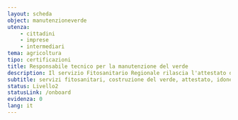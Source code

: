```yaml
---
layout: scheda
object: manutenzioneverde
utenza:
    - cittadini
    - imprese
    - intermediari
tema: agricoltura
tipo: certificazioni
title: Responsabile tecnico per la manutenzione del verde
description: Il servizio Fitosanitario Regionale rilascia l'attestato d'idoneità di Responsabile tecnico per la costruzione e manutenzione del verde
subtitle: servizi fitosanitari, costruzione del verde, attestato, idoneità, responsabile, servizio fitosanitario
status: Livello2
statusLink: /onboard
evidenza: 0
lang: it
---
```

